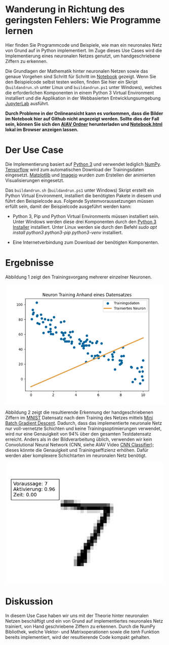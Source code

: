 # Wanderung in Richtung des geringsten Fehlers: Wie Programme lernen

Hier finden Sie Programmcode und Beispiele, wie man ein neuronales Netz von Grund auf in Python implementiert. Im Zuge dieses Use Cases wird die Implementierung eines neuronalen Netzes genutzt, um handgeschriebene Ziffern zu erkennen.

Die Grundlagen der Mathematik hinter neuronalen Netzen sowie das genaue Vorgehen sind Schritt für Schritt im [Notebook](./Notebook.ipynb) gezeigt. Wenn Sie den Beispielcode selbst testen wollen, finden Sie hier ein Skript (`buildandrun.sh` unter Linux und `buildandrun.ps1` unter Windows), welches die erforderlichen Komponenten in einem Python 3 Virtual Environment installiert und die Applikation in der Webbasierten Entwicklungsumgebung [JupyterLab](https://jupyter.org/) ausführt.

__Durch Probleme in der Onlineansicht kann es vorkommen, dass die Bilder im Notebook hier auf Github nicht angezeigt werden. Sollte dies der Fall sein, können Sie sich den [AIAV Ordner](https://github.com/TW-Robotics/AIAV/archive/refs/heads/main.zip) herunterladen und [Notebook.html](Notebook.html) lokal im Browser anzeigen lassen.__


# Der Use Case

Die Implementierung basiert auf [Python 3](https://docs.python.org/3/) und verwendet lediglich [NumPy](https://numpy.org/). [Tensorflow](https://www.tensorflow.org/) wird zum automatischen Download der Trainingsdaten eingesetzt. [Matplotlib](https://matplotlib.org/) und [Imageio](https://imageio.readthedocs.io/en/stable/) wurden zum Erstellen der animierten Visualisierungen eingesetzt.

Das `buildandrun.sh` (`buildandrun.ps1` unter Windows) Skript erstellt ein Python Virtual Environment, installiert die benötigten Pakete in diesem und führt den Beispielcode aus. Folgende Systemvoraussetzungen müssen erfüllt sein, damit der Beispielcode ausgeführt werden kann:

- Python 3, Pip und Python Virtual Environments müssen installiert sein. Unter Windows werden diese drei Komponenten durch den [Python 3 Installer](https://www.python.org/downloads/windows/) installiert. Unter Linux werden sie durch den Befehl *sudo apt install python3 python3-pip python3-venv* installiert.

- Eine Internetverbindung zum Download der benötigten Komponenten.


# Ergebnisse

Abbildung 1 zeigt den Trainingsvorgang mehrerer einzelner Neuronen.

![Abbildung 2](images/Abbildung3LineareRegression.gif)

Abbildung 2 zeigt die resultierende Erkennung der handgeschriebenen Ziffern im [MNIST](http://yann.lecun.com/exdb/mnist/) Datensatz nach dem Training des Netzes mittels [Mini Batch Gradient Descent](https://towardsdatascience.com/batch-mini-batch-stochastic-gradient-descent-7a62ecba642a). Dadurch, dass das implementierte neuronale Netz nur voll-vernetzte Schichten und keine Trainingsoptimierungen verwendet, wird nur eine Genauigkeit von 94% über den gesamten Testdatensatz erreicht. Anders als in der Bildverarbeitung üblich, verwenden wir kein Convolutional Neural Network (CNN, siehe AIAV Video [CNN Classifier](https://www.youtube.com/watch?v=cdVDMm5Wscc&feature=youtu.be)); dieses könnte die Genauigkeit und Trainingseffizienz erhöhen. Dafür werden aber komplexere Schichtarten im neuronalen Netz benötigt.

![Abbildung 2](images/Abbildung5MNISTKlassifizierung.gif)

# Diskussion

In diesem Use Case haben wir uns mit der Theorie hinter neuronalen Netzen beschäftigt und ein von Grund auf implementiertes neuronales Netz trainiert, von Hand geschriebene Ziffern zu erkennen. Durch die NumPy Bibliothek, welche Vektor- und Matrixoperationen sowie die *tanh* Funktion bereits implementiert, wird der resultierende Code kompakt gehalten. 